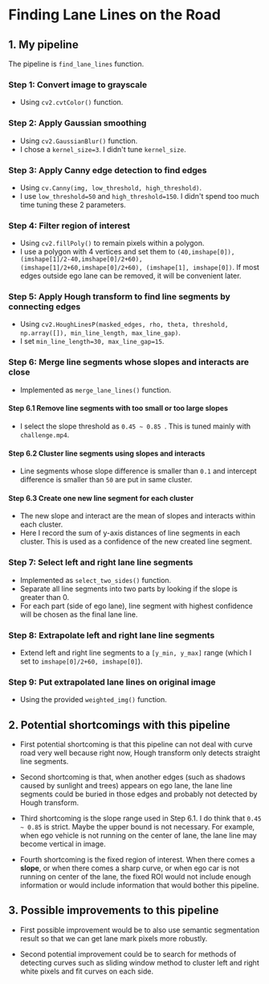 # **Finding Lane Lines on the Road** 

## 1. My pipeline

The pipeline is `find_lane_lines` function.

### Step 1: Convert image to grayscale

- Using `cv2.cvtColor()` function.

### Step 2: Apply Gaussian smoothing

- Using `cv2.GaussianBlur()` function. 
- I chose a `kernel_size=3`. I didn't tune `kernel_size`.

### Step 3: Apply Canny edge detection to find edges

- Using `cv.Canny(img, low_threshold, high_threshold)`. 
- I use `low_threshold=50` and `high_threshold=150`. I didn't spend too much time tuning these 2 parameters.

### Step 4: Filter region of interest

- Using `cv2.fillPoly()` to remain pixels within a polygon. 
- I use a polygon with 4 vertices and set them to `(40,imshape[0]), (imshape[1]/2-40,imshape[0]/2+60), (imshape[1]/2+60,imshape[0]/2+60), (imshape[1], imshape[0])`. If most edges outside ego lane can be removed, it will be convenient later.

### Step 5: Apply Hough transform to find line segments by connecting edges

- Using `cv2.HoughLinesP(masked_edges, rho, theta, threshold, np.array([]), min_line_length, max_line_gap)`. 
- I set `min_line_length=30, max_line_gap=15`.

### Step 6: Merge line segments whose slopes and interacts are close

- Implemented as `merge_lane_lines()` function.

#### Step 6.1 Remove line segments with too small or too large slopes

- I select the slope threshold as `0.45 ~ 0.85 `. This is tuned mainly with `challenge.mp4`.

#### Step 6.2 Cluster line segments using slopes and interacts

- Line segments whose slope difference is smaller than `0.1` and intercept difference is smaller than `50` are put in same cluster.

#### Step 6.3 Create one new line segment for each cluster

- The new slope and interact are the mean of slopes and interacts within each cluster.
- Here I record the sum of y-axis distances of line segments in each cluster. This is used as a confidence of the new created line segment. 

### Step 7: Select left and right lane line segments

- Implemented as `select_two_sides()` function.
- Separate all line segments into two parts by looking if the slope is greater than 0.
- For each part (side of ego lane), line segment with highest confidence will be chosen as the final lane line.

### Step 8: Extrapolate left and right lane line segments

- Extend left and right line segments to a `[y_min, y_max]` range (which I set to  `imshape[0]/2+60, imshape[0]`).

### Step 9: Put extrapolated lane lines on original image

- Using the provided `weighted_img()` function.


## 2. Potential shortcomings with this pipeline

- First potential shortcoming is that this pipeline can not deal with curve road very well because right now, Hough transform only detects straight line segments.

- Second shortcoming is that, when another edges (such as shadows caused by sunlight and trees) appears on ego lane, the lane line segments could be buried in those edges and probably not detected by Hough transform.
- Third shortcoming is the slope range used in Step 6.1. I do think that `0.45 ~ 0.85` is strict. Maybe the upper bound is not necessary. For example, when ego vehicle is not running on the center of lane, the lane line may become vertical in image.
- Fourth shortcoming is the fixed region of interest. When there comes a **slope**, or when there comes a sharp curve, or when ego car is not running on center of the lane, the fixed ROI would not include enough information or would include information that would bother this pipeline.

## 3. Possible improvements to this pipeline

- First possible improvement would be to also use semantic segmentation result so that we can get lane mark pixels more robustly.

- Second potential improvement could be to search for methods of detecting curves such as sliding window method to cluster left and right white pixels and fit curves on each side.

